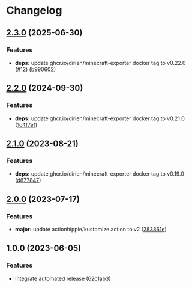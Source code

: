 # Changelog

## [2.3.0](https://github.com/kustomhippie/minecraft/compare/v2.2.0...v2.3.0) (2025-06-30)


### Features

* **deps:** update ghcr.io/dirien/minecraft-exporter docker tag to v0.22.0 ([#12](https://github.com/kustomhippie/minecraft/issues/12)) ([b990602](https://github.com/kustomhippie/minecraft/commit/b9906024ed1c572859b28d23e9ea39af7cea3089))

## [2.2.0](https://github.com/kustomhippie/minecraft/compare/v2.1.0...v2.2.0) (2024-09-30)


### Features

* **deps:** update ghcr.io/dirien/minecraft-exporter docker tag to v0.21.0 ([1c4f7ef](https://github.com/kustomhippie/minecraft/commit/1c4f7ef5169c3b4e97dc08c03ec8e19356a081af))

## [2.1.0](https://github.com/kustomhippie/minecraft/compare/v2.0.0...v2.1.0) (2023-08-21)


### Features

* **deps:** update ghcr.io/dirien/minecraft-exporter docker tag to v0.19.0 ([d877847](https://github.com/kustomhippie/minecraft/commit/d877847fc0bf0dc8e68d28d3bd3e3f433c314ba6))

## [2.0.0](https://github.com/kustomhippie/minecraft/compare/v1.0.0...v2.0.0) (2023-07-17)


### Features

* **major:** update actionhippie/kustomize action to v2 ([283861e](https://github.com/kustomhippie/minecraft/commit/283861e3061467da1efeddf6230bf844a1e652b4))

## 1.0.0 (2023-06-05)


### Features

* integrate automated release ([62c1ab3](https://github.com/kustomhippie/minecraft/commit/62c1ab3d310f1a048b125711b9e5c71db13b73ca))
